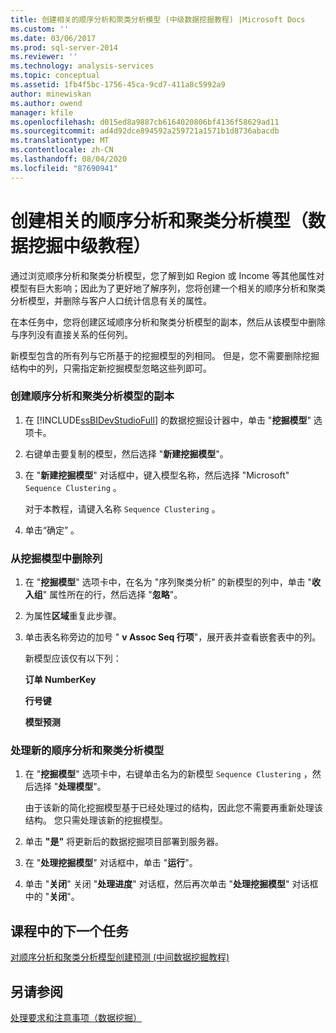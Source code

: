 ```yaml
---
title: 创建相关的顺序分析和聚类分析模型 (中级数据挖掘教程) |Microsoft Docs
ms.custom: ''
ms.date: 03/06/2017
ms.prod: sql-server-2014
ms.reviewer: ''
ms.technology: analysis-services
ms.topic: conceptual
ms.assetid: 1fb4f5bc-1756-45ca-9cd7-411a8c5992a9
author: minewiskan
ms.author: owend
manager: kfile
ms.openlocfilehash: d015ed8a9887cb6164020806bf4136f58629ad11
ms.sourcegitcommit: ad4d92dce894592a259721a1571b1d8736abacdb
ms.translationtype: MT
ms.contentlocale: zh-CN
ms.lasthandoff: 08/04/2020
ms.locfileid: "87690941"
---
```

# <a name="creating-a-related-sequence-clustering-model-intermediate-data-mining-tutorial"></a>创建相关的顺序分析和聚类分析模型（数据挖掘中级教程）
  通过浏览顺序分析和聚类分析模型，您了解到如 Region 或 Income 等其他属性对模型有巨大影响；因此为了更好地了解序列，您将创建一个相关的顺序分析和聚类分析模型，并删除与客户人口统计信息有关的属性。  
  
 在本任务中，您将创建区域顺序分析和聚类分析模型的副本，然后从该模型中删除与序列没有直接关系的任何列。  
  
 新模型包含的所有列与它所基于的挖掘模型的列相同。 但是，您不需要删除挖掘结构中的列，只需指定新挖掘模型忽略这些列即可。  
  
### <a name="to-make-a-copy-of-the-sequence-clustering-model"></a>创建顺序分析和聚类分析模型的副本  
  
1.  在 [!INCLUDE[ssBIDevStudioFull](../includes/ssbidevstudiofull-md.md)] 的数据挖掘设计器中，单击 "**挖掘模型**" 选项卡。  
  
2.  右键单击要复制的模型，然后选择 "**新建挖掘模型**"。  
  
3.  在 "**新建挖掘模型**" 对话框中，键入模型名称，然后选择 "Microsoft" `Sequence Clustering` 。  
  
     对于本教程，请键入名称 `Sequence Clustering` 。  
  
4.  单击“确定”  。  
  
### <a name="to-remove-columns-from-the-mining-model"></a>从挖掘模型中删除列  
  
1.  在 "**挖掘模型**" 选项卡中，在名为 "序列聚类分析" 的新模型的列中，单击 "**收入组**" 属性所在的行，然后选择 "**忽略**"。  
  
2.  为属性**区域**重复此步骤。  
  
3.  单击表名称旁边的加号 " **v Assoc Seq 行项**"，展开表并查看嵌套表中的列。  
  
     新模型应该仅有以下列：  
  
     **订单 NumberKey**  
  
     **行号键**  
  
     **模型预测**  
  
### <a name="to-process-the-new-sequence-clustering-model"></a>处理新的顺序分析和聚类分析模型  
  
1.  在 "**挖掘模型**" 选项卡中，右键单击名为的新模型 `Sequence Clustering` ，然后选择 "**处理模型**"。  
  
     由于该新的简化挖掘模型基于已经处理过的结构，因此您不需要再重新处理该结构。 您只需处理该新的挖掘模型。  
  
2.  单击 **"是"** 将更新后的数据挖掘项目部署到服务器。  
  
3.  在 "**处理挖掘模型**" 对话框中，单击 "**运行**"。  
  
4.  单击 "**关闭**" 关闭 "**处理进度**" 对话框，然后再次单击 "**处理挖掘模型**" 对话框中的 "**关闭**"。  
  
## <a name="next-task-in-lesson"></a>课程中的下一个任务  
 [对顺序分析和聚类分析模型创建预测 &#40;中间数据挖掘教程&#41;](../../2014/tutorials/create-predictions-on-model-intermediate-data-mining-tutorial.md)  
  
## <a name="see-also"></a>另请参阅  
 [处理要求和注意事项（数据挖掘）](../../2014/analysis-services/data-mining/processing-requirements-and-considerations-data-mining.md)  
  
  
